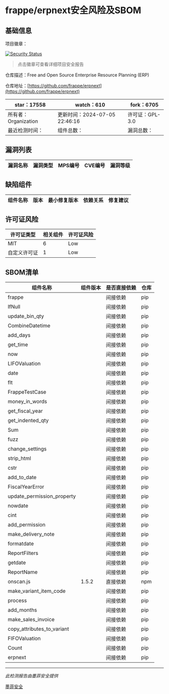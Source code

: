 # frappe/erpnext安全风险及SBOM

## 基础信息

项目徽章：

[![Security Status](https://www.murphysec.com/platform3/v31/badge/1809295889763627008.svg)](https://www.murphysec.com/console/report/1714350533006639104/1809295889763627008)

> 点击徽章可查看详细项目安全报告

仓库描述：Free and Open Source Enterprise Resource Planning (ERP)

仓库地址：[https://github.com/frappe/erpnext](https://github.com/frappe/erpnext)

| star：17558 | watch：610 | fork：6705 |
| ----------- | -------------- | ------------ |
| 所有者：Organization | 更新时间：2024-07-05 22:46:16 | 许可证：GPL-3.0 |
| 最近检测时间： | 组件总数： | 漏洞总数： |




## 漏洞列表

| 漏洞名称 | 漏洞类型 | MPS编号 | CVE编号 | 漏洞等级 |
| ------- | ------ | ------- | ------ | ----- |





## 缺陷组件

| 组件名称 | 版本 | 最小修复版本 | 依赖关系 | 修复建议 |
| -------- | ---- | ------------ | -------- | -------- |





## 许可证风险

| 许可证类型 | 相关组件 | 许可证风险 |
| ---------- | -------- | ---------- |
|MIT|6|Low|
|自定义许可证|1|Low|




## SBOM清单

| 组件名称 | 组件版本 | 是否直接依赖 | 仓库 |
| -------- | -------- | ------------ | ---- |
|frappe||间接依赖|pip|
|IfNull||间接依赖|pip|
|update_bin_qty||间接依赖|pip|
|CombineDatetime||间接依赖|pip|
|add_days||间接依赖|pip|
|get_time||间接依赖|pip|
|now||间接依赖|pip|
|LIFOValuation||间接依赖|pip|
|date||间接依赖|pip|
|flt||间接依赖|pip|
|FrappeTestCase||间接依赖|pip|
|money_in_words||间接依赖|pip|
|get_fiscal_year||间接依赖|pip|
|get_indented_qty||间接依赖|pip|
|Sum||间接依赖|pip|
|fuzz||间接依赖|pip|
|change_settings||间接依赖|pip|
|strip_html||间接依赖|pip|
|cstr||间接依赖|pip|
|add_to_date||间接依赖|pip|
|FiscalYearError||间接依赖|pip|
|update_permission_property||间接依赖|pip|
|nowdate||间接依赖|pip|
|cint||间接依赖|pip|
|add_permission||间接依赖|pip|
|make_delivery_note||间接依赖|pip|
|formatdate||间接依赖|pip|
|ReportFilters||间接依赖|pip|
|getdate||间接依赖|pip|
|ReportName||间接依赖|pip|
|onscan.js|1.5.2|直接依赖|npm|
|make_variant_item_code||间接依赖|pip|
|process||间接依赖|pip|
|add_months||间接依赖|pip|
|make_sales_invoice||间接依赖|pip|
|copy_attributes_to_variant||间接依赖|pip|
|FIFOValuation||间接依赖|pip|
|Count||间接依赖|pip|
|erpnext||间接依赖|pip|


------

*此检测报告由墨菲安全提供*

[墨菲安全](www.murphysec.com)